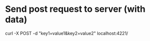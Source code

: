 # Send post request to server (with data)
curl -X POST -d "key1=value1&key2=value2" localhost:4221/
